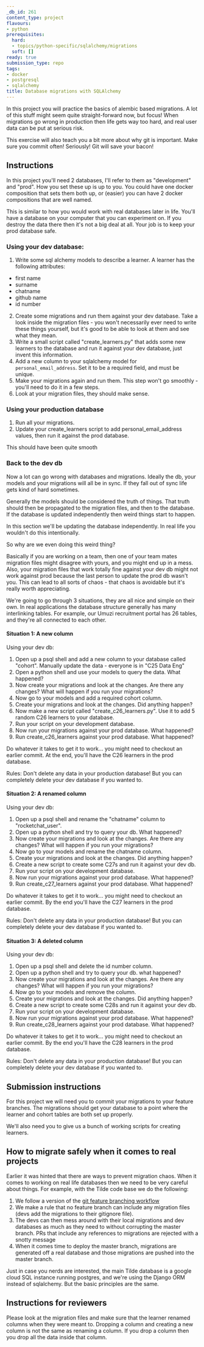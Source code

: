 ```yaml
---
_db_id: 261
content_type: project
flavours:
- python
prerequisites:
  hard:
  - topics/python-specific/sqlalchemy/migrations
  soft: []
ready: true
submission_type: repo
tags:
- docker
- postgresql
- sqlalchemy
title: Database migrations with SQLAlchemy
---
```


In this project you will practice the basics of alembic based migrations. A lot of this stuff might seem quite straight-forward now, but focus! When migrations go wrong in production then life gets way too hard, and real user data can be put at serious risk.

This exercise will also teach you a bit more about why git is important. Make sure you commit often! Seriously! Git will save your bacon!

## Instructions

In this project you'll need 2 databases, I'll refer to them as "development" and "prod". How you set these up is up to you. You could have one docker composition that sets them both up, or (easier) you can have 2 docker compositions that are well named.

This is similar to how you would work with real databases later in life. You'll have a database on your computer that you can experiment on. If you destroy the data there then it's not a big deal at all. Your job is to keep your prod database safe.

### Using your dev database:

1. Write some sql alchemy models to describe a learner. A learner has the following attributes:

- first name
- surname
- chatname
- github name
- id number

2. Create some migrations and run them against your dev database. Take a look inside the migration files - you won't necessarily ever need to write these things yourself, but it's good to be able to look at them and see what they mean.
3. Write a small script called "create_learners.py" that adds some new learners to the database and run it against your dev database, just invent this information.
4. Add a new column to your sqlalchemy model for `personal_email_address`. Set it to be a required field, and must be unique.
5. Make your migrations again and run them. This step won't go smoothly - you'll need to do it in a few steps.
6. Look at your migration files, they should make sense.

### Using your production database

1. Run all your migrations.
2. Update your create_learners script to add personal_email_address values, then run it against the prod database.

This should have been quite smooth

### Back to the dev db

Now a lot can go wrong with databases and migrations. Ideally the db, your models and your migrations will all be in sync. If they fall out of sync life gets kind of hard sometimes.

Generally the models should be considered the truth of things. That truth should then be propagated to the migration files, and then to the database. If the database is updated independently then weird things start to happen.

In this section we'll be updating the database independently. In real life you wouldn't do this intentionally.

So why are we even doing this weird thing?

Basically if you are working on a team, then one of your team mates migration files might disagree with yours, and you might end up in a mess. Also, your migration files that work totally fine against your dev db might not work against prod because the last person to update the prod db wasn't you. This can lead to all sorts of chaos - that chaos is avoidable but it's really worth appreciating.

We're going to go through 3 situations, they are all nice and simple on their own. In real applications the database structure generally has many interlinking tables. For example, our Umuzi recruitment portal has 26 tables, and they're all connected to each other.

#### Situation 1: A new column

Using your dev db:

1. Open up a psql shell and add a new column to your database called "cohort". Manually update the data - everyone is in "C25 Data Eng"
2. Open a python shell and use your models to query the data. What happened?
3. Now create your migrations and look at the changes. Are there any changes? What will happen if you run your migrations?
4. Now go to your models and add a required cohort column.
5. Create your migrations and look at the changes. Did anything happen?
6. Now make a new script called "create_c26_learners.py". Use it to add 5 random C26 learners to your database.
7. Run your script on your development database.
8. Now run your migrations against your prod database. What happened?
9. Run create_c26_learners against your prod database. What happened?

Do whatever it takes to get it to work... you might need to checkout an earlier commit. At the end, you'll have the C26 learners in the prod database.

Rules: Don't delete any data in your production database! But you can completely delete your dev database if you wanted to.

#### Situation 2: A renamed column

Using your dev db:

1. Open up a psql shell and rename the "chatname" column to "rocketchat_user".
2. Open up a python shell and try to query your db. What happened?
3. Now create your migrations and look at the changes. Are there any changes? What will happen if you run your migrations?
4. Now go to your models and rename the chatname column.
5. Create your migrations and look at the changes. Did anything happen?
6. Create a new script to create some C27s and run it against your dev db.
7. Run your script on your development database.
8. Now run your migrations against your prod database. What happened?
9. Run create_c27_learners against your prod database. What happened?

Do whatever it takes to get it to work... you might need to checkout an earlier commit. By the end you'll have the C27 learners in the prod database.

Rules: Don't delete any data in your production database! But you can completely delete your dev database if you wanted to.

#### Situation 3: A deleted column

Using your dev db:

1. Open up a psql shell and delete the id number column.
2. Open up a python shell and try to query your db. what happened?
3. Now create your migrations and look at the changes. Are there any changes? What will happen if you run your migrations?
4. Now go to your models and remove the column.
5. Create your migrations and look at the changes. Did anything happen?
6. Create a new script to create some C28s and run it against your dev db.
7. Run your script on your development database.
8. Now run your migrations against your prod database. What happened?
9. Run create_c28_learners against your prod database. What happened?

Do whatever it takes to get it to work... you might need to checkout an earlier commit. By the end you'll have the C28 learners in the prod database.

Rules: Don't delete any data in your production database! But you can completely delete your dev database if you wanted to.

## Submission instructions

For this project we will need you to commit your migrations to your feature branches. The migrations should get your database to a point where the learner and cohort tables are both set up properly.

We'll also need you to give us a bunch of working scripts for creating learners.

## How to migrate safely when it comes to real projects

Earlier it was hinted that there are ways to prevent migration chaos. When it comes to working on real life databases then we need to be very careful about things. For example, with the Tilde code base we do the following:

1. We follow a version of the [git feature branching workflow](https://www.atlassian.com/git/tutorials/comparing-workflows/feature-branch-workflow)
2. We make a rule that no feature branch can include any migration files (devs add the migrations to their gitignore file).
3. The devs can then mess around with their local migrations and dev databases as much as they need to without corrupting the master branch. PRs that include any references to migrations are rejected with a snotty message
4. When it comes time to deploy the master branch, migrations are generated off a real database and those migrations are pushed into the master branch.

Just in case you nerds are interested, the main Tilde database is a google cloud SQL instance running postgres, and we're using the Django ORM instead of sqlalchemy. But the basic principles are the same.

## Instructions for reviewers

Please look at the migration files and make sure that the learner renamed columns when they were meant to. Dropping a column and creating a new column is not the same as renaming a column. If you drop a column then you drop all the data inside that column.